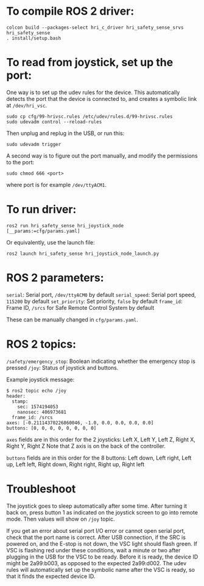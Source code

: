 # To compile ROS 2 driver:
```
colcon build --packages-select hri_c_driver hri_safety_sense_srvs hri_safety_sense
. install/setup.bash
```

# To read from joystick, set up the port:

One way is to set up the udev rules for the device.
This automatically detects the port that the device is connected to, and
creates a symbolic link at `/dev/hri_vsc`.
```
sudo cp cfg/99-hrivsc.rules /etc/udev/rules.d/99-hrivsc.rules
sudo udevadm control --reload-rules
```
Then unplug and replug in the USB, or run this:
```
sudo udevadm trigger
```

A second way is to figure out the port manually, and modify the permissions to the port:
```
sudo chmod 666 <port>
```
where port is for example `/dev/ttyACM1`.

# To run driver:
```
ros2 run hri_safety_sense hri_joystick_node [__params:=cfg/params.yaml]
```

Or equivalently, use the launch file:
```
ros2 launch hri_safety_sense hri_joystick_node_launch.py
```

# ROS 2 parameters:

`serial`: Serial port, `/dev/ttyACM0` by default
`serial_speed`: Serial port speed, `115200` by default
`set_priority`: Set priority, `false` by default
`frame_id`: Frame ID, `/srcs` for Safe Remote Control System by default

These can be manually changed in `cfg/params.yaml`.

# ROS 2 topics:

`/safety/emergency_stop`: Boolean indicating whether the emergency stop is pressed
`/joy`: Status of joystick and buttons.

Example joystick message:
```
$ ros2 topic echo /joy
header:
  stamp:
    sec: 1574194053
    nanosec: 406973681
  frame_id: /srcs
axes: [-0.21114370226860046, -1.0, 0.0, 0.0, 0.0, 0.0]
buttons: [0, 0, 0, 0, 0, 0, 0, 0]
```

`axes` fields are in this order for the 2 joysticks:
Left X, Left Y, Left Z, Right X, Right Y, Right Z
Note that Z axis is on the back of the controller.

`buttons` fields are in this order for the 8 buttons:
Left down, Left right, Left up, Left left, Right down, Right right, Right up, Right left

# Troubleshoot

The joystick goes to sleep automatically after some time. After turning it back on,
press button 1 as indicated on the joystick screen to go into remote mode.
Then values will show on `/joy` topic.

If you get an error about serial port I/O error or cannot open serial port,
check that the port name is correct.
After USB connection, if the SRC is powered on, and the E-stop is not down, the
VSC light should flash green.
If VSC is flashing red under these conditions, wait a minute or two after
plugging in the USB for the VSC to be ready. Before it is ready, the device ID
might be 2a99:b003, as opposed to the expected 2a99:d002. The udev rules will
automatically set up the symbolic name after the VSC is ready, so that it finds
the expected device ID.
